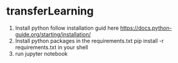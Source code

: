 # transferLearning
1. Install python 
   follow installation guid here 
   https://docs.python-guide.org/starting/installation/
2. Install python packages in the requirements.txt
   pip install -r requirements.txt in your shell
3. run jupyter notebook
